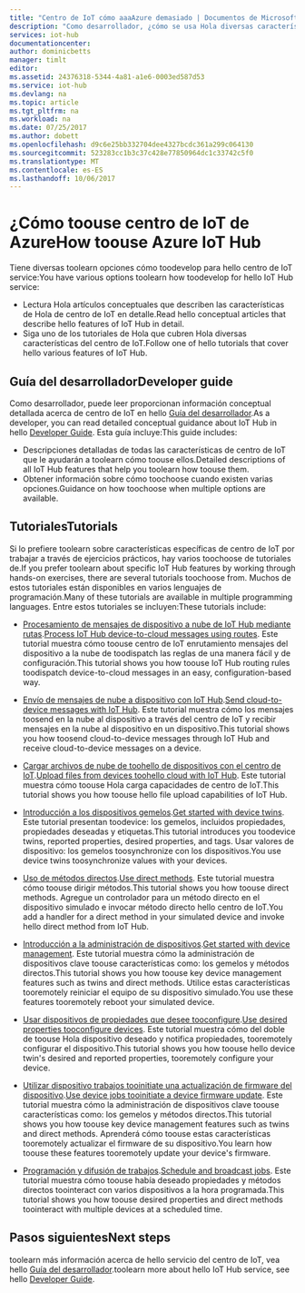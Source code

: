 ```yaml
---
title: "Centro de IoT cómo aaaAzure demasiado | Documentos de Microsoft"
description: "Como desarrollador, ¿cómo se usa Hola diversas características de centro de IoT?"
services: iot-hub
documentationcenter: 
author: dominicbetts
manager: timlt
editor: 
ms.assetid: 24376318-5344-4a81-a1e6-0003ed587d53
ms.service: iot-hub
ms.devlang: na
ms.topic: article
ms.tgt_pltfrm: na
ms.workload: na
ms.date: 07/25/2017
ms.author: dobett
ms.openlocfilehash: d9c6e25bb332704dee4327bcdc361a299c064130
ms.sourcegitcommit: 523283cc1b3c37c428e77850964dc1c33742c5f0
ms.translationtype: MT
ms.contentlocale: es-ES
ms.lasthandoff: 10/06/2017
---
```

# <a name="how-toouse-azure-iot-hub"></a><span data-ttu-id="8ee28-103">¿Cómo toouse centro de IoT de Azure</span><span class="sxs-lookup"><span data-stu-id="8ee28-103">How toouse Azure IoT Hub</span></span>

<span data-ttu-id="8ee28-104">Tiene diversas toolearn opciones cómo toodevelop para hello centro de IoT service:</span><span class="sxs-lookup"><span data-stu-id="8ee28-104">You have various options toolearn how toodevelop for hello IoT Hub service:</span></span>

* <span data-ttu-id="8ee28-105">Lectura Hola artículos conceptuales que describen las características de Hola de centro de IoT en detalle.</span><span class="sxs-lookup"><span data-stu-id="8ee28-105">Read hello conceptual articles that describe hello features of IoT Hub in detail.</span></span>
* <span data-ttu-id="8ee28-106">Siga uno de los tutoriales de Hola que cubren Hola diversas características del centro de IoT.</span><span class="sxs-lookup"><span data-stu-id="8ee28-106">Follow one of hello tutorials that cover hello various features of IoT Hub.</span></span>

## <a name="developer-guide"></a><span data-ttu-id="8ee28-107">Guía del desarrollador</span><span class="sxs-lookup"><span data-stu-id="8ee28-107">Developer guide</span></span>

<span data-ttu-id="8ee28-108">Como desarrollador, puede leer proporcionan información conceptual detallada acerca de centro de IoT en hello [Guía del desarrollador][lnk-devguide].</span><span class="sxs-lookup"><span data-stu-id="8ee28-108">As a developer, you can read detailed conceptual guidance about IoT Hub in hello [Developer Guide][lnk-devguide].</span></span> <span data-ttu-id="8ee28-109">Esta guía incluye:</span><span class="sxs-lookup"><span data-stu-id="8ee28-109">This guide includes:</span></span>

* <span data-ttu-id="8ee28-110">Descripciones detalladas de todas las características de centro de IoT que le ayudarán a toolearn cómo toouse ellos.</span><span class="sxs-lookup"><span data-stu-id="8ee28-110">Detailed descriptions of all IoT Hub features that help you toolearn how toouse them.</span></span>
* <span data-ttu-id="8ee28-111">Obtener información sobre cómo toochoose cuando existen varias opciones.</span><span class="sxs-lookup"><span data-stu-id="8ee28-111">Guidance on how toochoose when multiple options are available.</span></span>

## <a name="tutorials"></a><span data-ttu-id="8ee28-112">Tutoriales</span><span class="sxs-lookup"><span data-stu-id="8ee28-112">Tutorials</span></span>

<span data-ttu-id="8ee28-113">Si lo prefiere toolearn sobre características específicas de centro de IoT por trabajar a través de ejercicios prácticos, hay varios toochoose de tutoriales de.</span><span class="sxs-lookup"><span data-stu-id="8ee28-113">If you prefer toolearn about specific IoT Hub features by working through hands-on exercises, there are several tutorials toochoose from.</span></span> <span data-ttu-id="8ee28-114">Muchos de estos tutoriales están disponibles en varios lenguajes de programación.</span><span class="sxs-lookup"><span data-stu-id="8ee28-114">Many of these tutorials are available in multiple programming languages.</span></span> <span data-ttu-id="8ee28-115">Entre estos tutoriales se incluyen:</span><span class="sxs-lookup"><span data-stu-id="8ee28-115">These tutorials include:</span></span>

- <span data-ttu-id="8ee28-116">[Procesamiento de mensajes de dispositivo a nube de IoT Hub mediante rutas][lnk-routes-tutorial].</span><span class="sxs-lookup"><span data-stu-id="8ee28-116">[Process IoT Hub device-to-cloud messages using routes][lnk-routes-tutorial].</span></span> <span data-ttu-id="8ee28-117">Este tutorial muestra cómo toouse centro de IoT enrutamiento mensajes del dispositivo a la nube de toodispatch las reglas de una manera fácil y de configuración.</span><span class="sxs-lookup"><span data-stu-id="8ee28-117">This tutorial shows you how toouse IoT Hub routing rules toodispatch device-to-cloud messages in an easy, configuration-based way.</span></span>

- <span data-ttu-id="8ee28-118">[Envío de mensajes de nube a dispositivo con IoT Hub][lnk-c2d-tutorial].</span><span class="sxs-lookup"><span data-stu-id="8ee28-118">[Send cloud-to-device messages with IoT Hub][lnk-c2d-tutorial].</span></span> <span data-ttu-id="8ee28-119">Este tutorial muestra cómo los mensajes toosend en la nube al dispositivo a través del centro de IoT y recibir mensajes en la nube al dispositivo en un dispositivo.</span><span class="sxs-lookup"><span data-stu-id="8ee28-119">This tutorial shows you how toosend cloud-to-device messages through IoT Hub and receive cloud-to-device messages on a device.</span></span>

- <span data-ttu-id="8ee28-120">[Cargar archivos de nube de toohello de dispositivos con el centro de IoT][lnk-upload-tutorial].</span><span class="sxs-lookup"><span data-stu-id="8ee28-120">[Upload files from devices toohello cloud with IoT Hub][lnk-upload-tutorial].</span></span> <span data-ttu-id="8ee28-121">Este tutorial muestra cómo toouse Hola carga capacidades de centro de IoT.</span><span class="sxs-lookup"><span data-stu-id="8ee28-121">This tutorial shows you how toouse hello file upload capabilities of IoT Hub.</span></span>

- <span data-ttu-id="8ee28-122">[Introducción a los dispositivos gemelos][lnk-twin-tutorial].</span><span class="sxs-lookup"><span data-stu-id="8ee28-122">[Get started with device twins][lnk-twin-tutorial].</span></span> <span data-ttu-id="8ee28-123">Este tutorial presentan toodevice: los gemelos, incluidos propiedades, propiedades deseadas y etiquetas.</span><span class="sxs-lookup"><span data-stu-id="8ee28-123">This tutorial introduces you toodevice twins, reported properties, desired properties, and tags.</span></span> <span data-ttu-id="8ee28-124">Usar valores de dispositivo: los gemelos toosynchronize con los dispositivos.</span><span class="sxs-lookup"><span data-stu-id="8ee28-124">You use device twins toosynchronize values with your devices.</span></span>

- <span data-ttu-id="8ee28-125">[Uso de métodos directos][lnk-methods-tutorial].</span><span class="sxs-lookup"><span data-stu-id="8ee28-125">[Use direct methods][lnk-methods-tutorial].</span></span> <span data-ttu-id="8ee28-126">Este tutorial muestra cómo toouse dirigir métodos.</span><span class="sxs-lookup"><span data-stu-id="8ee28-126">This tutorial shows you how toouse direct methods.</span></span> <span data-ttu-id="8ee28-127">Agregue un controlador para un método directo en el dispositivo simulado e invocar método directo hello centro de IoT.</span><span class="sxs-lookup"><span data-stu-id="8ee28-127">You add a handler for a direct method in your simulated device and invoke hello direct method from IoT Hub.</span></span>

- <span data-ttu-id="8ee28-128">[Introducción a la administración de dispositivos][lnk-dm-tutorial].</span><span class="sxs-lookup"><span data-stu-id="8ee28-128">[Get started with device management][lnk-dm-tutorial].</span></span> <span data-ttu-id="8ee28-129">Este tutorial muestra cómo la administración de dispositivos clave toouse características como: los gemelos y métodos directos.</span><span class="sxs-lookup"><span data-stu-id="8ee28-129">This tutorial shows you how toouse key device management features such as twins and direct methods.</span></span> <span data-ttu-id="8ee28-130">Utilice estas características tooremotely reiniciar el equipo de su dispositivo simulado.</span><span class="sxs-lookup"><span data-stu-id="8ee28-130">You use these features tooremotely reboot your simulated device.</span></span>

- <span data-ttu-id="8ee28-131">[Usar dispositivos de propiedades que desee tooconfigure][lnk-properties-tutorial].</span><span class="sxs-lookup"><span data-stu-id="8ee28-131">[Use desired properties tooconfigure devices][lnk-properties-tutorial].</span></span> <span data-ttu-id="8ee28-132">Este tutorial muestra cómo del doble de toouse Hola dispositivo deseado y notifica propiedades, tooremotely configurar el dispositivo.</span><span class="sxs-lookup"><span data-stu-id="8ee28-132">This tutorial shows you how toouse hello device twin's desired and reported properties, tooremotely configure your device.</span></span>

- <span data-ttu-id="8ee28-133">[Utilizar dispositivo trabajos tooinitiate una actualización de firmware del dispositivo][lnk-jobs-tutorial].</span><span class="sxs-lookup"><span data-stu-id="8ee28-133">[Use device jobs tooinitiate a device firmware update][lnk-jobs-tutorial].</span></span> <span data-ttu-id="8ee28-134">Este tutorial muestra cómo la administración de dispositivos clave toouse características como: los gemelos y métodos directos.</span><span class="sxs-lookup"><span data-stu-id="8ee28-134">This tutorial shows you how toouse key device management features such as twins and direct methods.</span></span> <span data-ttu-id="8ee28-135">Aprenderá cómo toouse estas características tooremotely actualizar el firmware de su dispositivo.</span><span class="sxs-lookup"><span data-stu-id="8ee28-135">You learn how toouse these features tooremotely update your device's firmware.</span></span>

- <span data-ttu-id="8ee28-136">[Programación y difusión de trabajos][lnk-schedule-tutorial].</span><span class="sxs-lookup"><span data-stu-id="8ee28-136">[Schedule and broadcast jobs][lnk-schedule-tutorial].</span></span> <span data-ttu-id="8ee28-137">Este tutorial muestra cómo toouse había deseado propiedades y métodos directos toointeract con varios dispositivos a la hora programada.</span><span class="sxs-lookup"><span data-stu-id="8ee28-137">This tutorial shows you how toouse desired properties and direct methods toointeract with multiple devices at a scheduled time.</span></span>

## <a name="next-steps"></a><span data-ttu-id="8ee28-138">Pasos siguientes</span><span class="sxs-lookup"><span data-stu-id="8ee28-138">Next steps</span></span>

<span data-ttu-id="8ee28-139">toolearn más información acerca de hello servicio del centro de IoT, vea hello [Guía del desarrollador][lnk-devguide].</span><span class="sxs-lookup"><span data-stu-id="8ee28-139">toolearn more about hello IoT Hub service, see hello [Developer Guide][lnk-devguide].</span></span>

[lnk-devguide]: ./iot-hub-devguide.md
[lnk-routes-tutorial]: ./iot-hub-csharp-csharp-process-d2c.md
[lnk-c2d-tutorial]: ./iot-hub-csharp-csharp-c2d.md
[lnk-upload-tutorial]: ./iot-hub-csharp-csharp-file-upload.md
[lnk-twin-tutorial]: ./iot-hub-node-node-twin-getstarted.md
[lnk-methods-tutorial]: ./iot-hub-node-node-direct-methods.md
[lnk-dm-tutorial]: ./iot-hub-node-node-device-management-get-started.md
[lnk-properties-tutorial]: ./iot-hub-node-node-twin-how-to-configure.md
[lnk-jobs-tutorial]: ./iot-hub-node-node-firmware-update.md
[lnk-schedule-tutorial]: ./iot-hub-node-node-schedule-jobs.md